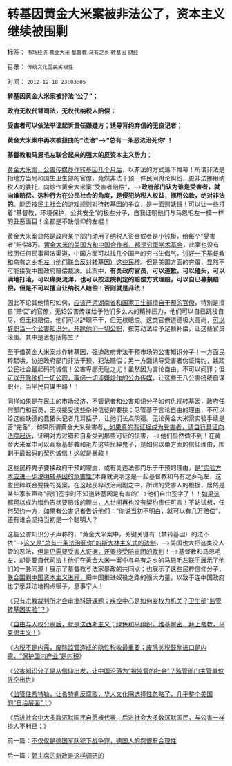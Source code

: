 # 转基因黄金大米案被非法公了，资本主义继续被围剿

标签： `市场经济` `黄金大米` `基督教` `乌有之乡` `转基因` `财经` 

目录： `传统文化国民劣根性`

时间： `2012-12-18 23:03:05`

**转基因黄金大米案被非法“公了”；**

**政府无权代替司法，无权代纳税人赔偿；**

**受害者可以依法举证起诉责任嫌疑方；诱导背约弃信的无良记者；**

**黄金大米案中再次被扭曲的“法治”——>“总有一条恶法治死你”！**

**基督教和马恩毛左联合起来的强大的反资本主义势力**；

[黄金大米案，公害传媒炒作转基因几个月后](../../../2012/9/12/只有宗教裁判所，才会审批科研课题.md)，以非法的方式落下帷幕！所谓非法是指地方当局和国生卫生部的官僚，竟然非法干预一件民间舆论纠纷，更非法挪用纳税人的委托，向炒作黄金大米案“受害者赔偿”，——>**政府部门认为谁是受害者，就向谁赔偿。这种行为在公民社会的角度，是侵犯纳税人权益，挪用公款，绝对非法的**。[能否按民主社会的游戏规则对待转基因的争议](../../../2010/5/28/不要强迫转基因消费者是或否选择.md)，是一面照妖镜！可以让一些打着“基督教，环境保护，公共安全”的极左分子，自我证明他们与马恩毛左一模一样的丑恶面目！全都是不缺信仰的左棍！

黄金大米案显然是政府某个部门动用了纳税人资金或者是小钱柜，给每个“受害者”赔偿8万。[黄金大米的美国方和中国合作者，都是穷蛋学术基金](../../../2010/3/5/权威同样有胡说八道的平等权力.md)，此案也没有经历任何民事司法渠道，中国方面可以找几个国产的穷书生侮气，[讨好一下基督教和乌有之乡毛左（他们联合反对转基因）这些民粹](../../../2012/9/4/美国“转基因儿童临床实验”合理合法.md)。但是美国方面的穷蛋，显然不可能接受中国政府赔偿裁决。此案中，**有关政府官员，可以道歉，可以磕头，可以满地打滚，可以痛哭流涕，也可以按法院判定的赔偿方式理赔，可以自已募捐赔偿，但是不可以擅自让纳税人赔偿！否则就是非法**！

因此不论其他情形如何，[应该严惩湖南省和国家卫生部擅自干预的官僚](../../../2012/9/13/咱国的监管部门主管单位，可以凭空出世的！.md)，特别是擅自“赔偿”的官僚，无论公害传媒给予他们多么大的精神压力，他们可以自已跳楼自尽，但无权赔偿。他们可以辞职不干，但无权赔偿。这类官僚道德极大高尚，[可以辞职当一个公害知识分，开除他们一切公职](../../../2010/11/30/王局长强调“依法”的精神应充分肯定.md)，按劳动法给予足额补偿，让这些官员滚蛋。其中是否包括陈竺？

至于借黄金大米案炒作转基因，强迫政府非法干预市场的公害知识分子！一方面民粹起哄，协迫政府部门非法干预，犯法赔偿；另一方面诱导受害者伪证悔约，践踏公民社会最起码的诚信！公害卑鄙无耻之尤！虽然因为言论自由，不可以问罪；但[可以开除他们一切公职，取缔一切涉嫌炒作的公办传媒](../../../2012/4/19/反对管制传媒的记者们，要求管制各行各业.md)，让这些王八公害统统自谋职业，当平民自谋生路！！

同样如果是在民主的市场经济，[不管记者和公害知识分子如何仇视转基因](../../../2010/2/11/反对转基因是吃饱着撑着.md)，政府任何部门和官员，无权接受这些杂种信徒的要挟；尽管基于言论自由的理由，不可以给这些缺德的蠢猪头记者几耳括子，让他们长点阴德。无论黄金大米案实验手续是否“完备”，如果所谓黄金大米受害者[，如果真的有证据成为受害者，请自行具证向法院起诉](../../../2012/4/25/“受害者举证”排除斯大林正义.md)，证明对方过错和自身受到那些可证的损害，——>他们显然做不到！在黄金大米案中可以观察基督教和毛左这些民粹鬼子，是如何以单方面的信仰理由，围剿于最起码的契约诚信！这就是暴政！

这些民粹鬼子要挟政府干预的理由，或有关违法部门乐于干预的理由，[是“实验方本应进一步说明转基因的危害性”](../../../2012/9/5/举证责任倒置的“转基因有害论”；.md)本身就说明这是一起基督教和乌有之乡毛左，这些民粹联合要挟的冤案。在这起民粹政治闹剧之中，所谓的受害人的根据，居然是某些家长声称“我们签字时不知道转基因是有害的”——>他们自由签字了！！[如果这都可以成为悔约告状要赔钱的理由，人世间再也没有契约责任可言](../../../2010/1/29/为什么诚信守约是普适价值观的公平标准.md)！不妨试想，任何契约一方，如果有公害记者告诉他们：“你说当初不明白，就可以有几万赔偿”，还有谁会坚持当初是一个聪明人？

这些公害知识分子声称的，“黄金大米案中，关键关键有（禁转基因）的法不依”——>[这又是“总有一条法治死你”的斯大林主义式的法制](../../../2012/5/5/恶法总是大多数，循例辩护，集体诉讼，控辩交易，法家暴政.md)，——>美国也大把这类没人管的恶法，[但是仍需要受害人证据，还要接受陪审团的裁判](../../../2012/9/2/公益诉讼恐怕就是法西斯主义.md)！——>基督教和马恩毛左，却是要自代司法！他们在黄金大米一案中与乌有之乡的马恩毛左联手展示了他们的一脉同源！展示了基督教与法家暴政的共同点；也展示了这些民粹信仰分子，[联合围剿中国资本主义进程，](../../../2012/11/20/基督教和传统文化对资本主义的围剿.md)把中国推进奴役之路的强大力量，以致于连中国政府也宁愿非法地掏点银子，息事宁人！

《[只有宗教裁判所才会审批科研课题；疾控中心是如何变权力机关？卫生部“监管转基因实验”？](../../../2012/9/12/只有宗教裁判所，才会审批科研课题.md)》

《[自由与人权分离后，就是法西斯主义；绿色和平组织，维基解密，拜上帝教，马克思主义！](../../../2012/9/12/与人权分离的自由叫法西斯主义.md)》

《[内税不是内需，废除监管造成的隐性税收最重要；废除关税鼓励进口是内需，“保护国内产业”是内税](../../../2012/9/12/“内税”不是内需，废除关税将拉动内需.md)》

《[公害知识分子是从信仰出发，让中国沦落为“被监管的社会”？监管部门主管单位凭空出世](../../../2012/9/13/咱国的监管部门主管单位，可以凭空出世的！.md)》

《[监管住希特勒，让希特勒反腐败，华人文化圈选择性忽略了，几乎整个美国的“自治层面”；](../../../2012/9/13/监管住希特勒！.md)》

《[后进社会中大多数沉默国民自愿被代表；后进社会大多数沉默国民，与公害一样损人不利已；](../../../2012/9/13/瞎了眼的公害，沉默中的国民.md)》



前一篇：[不仅仅是德国军队犯下战争罪，德国人的怨恨有合理性](../../../2012/12/18/不仅仅是德国军队犯下战争罪，德国人的怨恨有合理性.md)

后一篇：[郭主席的新政是这样调研的](../../../2012/12/18/郭主席的新政是这样调研的.md)